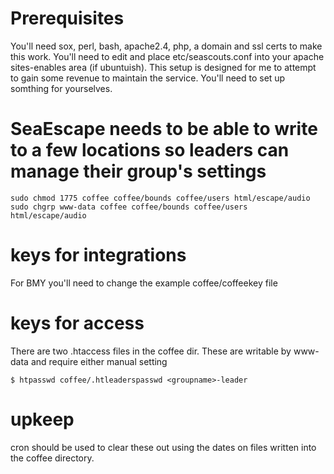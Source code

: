 # Prerequisites
You'll need sox, perl, bash, apache2.4, php, a domain and ssl certs to make this work.
You'll need to edit and place etc/seascouts.conf into your apache sites-enables area (if ubuntuish).
This setup is designed for me to attempt to gain some revenue to maintain the service. You'll need to set up somthing for yourselves.

# SeaEscape needs to be able to write to a few locations so leaders can manage their group's settings
```
sudo chmod 1775 coffee coffee/bounds coffee/users html/escape/audio
sudo chgrp www-data coffee coffee/bounds coffee/users html/escape/audio
```

# keys for integrations
For BMY you'll need to change the example coffee/coffeekey file

# keys for access
There are two .htaccess files in the coffee dir. These are writable by www-data and require either manual setting
```
$ htpasswd coffee/.htleaderspasswd <groupname>-leader
```

# upkeep
cron should be used to clear these out using the dates on files written into the coffee directory.
